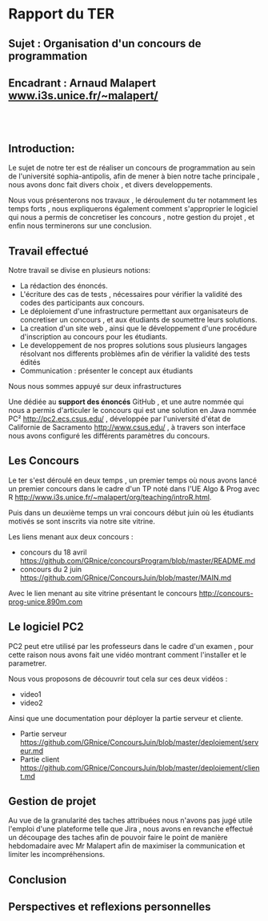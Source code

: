 # Rapport du TER
## Sujet : Organisation d'un concours de programmation
## Encadrant : Arnaud Malapert www.i3s.unice.fr/~malapert/
</br></br>

## Introduction:
Le sujet de notre ter est de réaliser un concours de programmation au sein de l'université sophia-antipolis,
afin de mener à bien notre tache principale , nous avons donc fait divers choix , et divers developpements.

Nous vous présenterons nos travaux , le déroulement du ter notamment les temps forts , nous expliquerons également comment s'approprier le logiciel qui nous a permis de concretiser les concours , notre gestion du projet , et enfin nous terminerons sur une conclusion.

## Travail effectué

Notre travail se divise en plusieurs notions:

+ La rédaction des énoncés.
+ L'écriture des cas de tests , nécessaires pour vérifier la validité des codes des participants aux concours.
+ Le déploiement d'une infrastructure permettant aux organisateurs de concretiser un concours , et aux étudiants de soumettre leurs solutions.
+ La creation d'un site web , ainsi que le développement d'une procédure d'inscription au concours pour les étudiants.
+ Le developpement de nos propres solutions sous plusieurs langages résolvant nos differents problèmes afin de vérifier la validité des tests édités
+ Communication : présenter le concept aux étudiants

Nous nous sommes appuyé sur deux infrastructures

Une dédiée au **support des énoncés** GitHub , et une autre nommée qui nous a permis d'articuler le concours qui est une solution en Java nommée PC² http://pc2.ecs.csus.edu/ , développée par l'université d'état de Californie de Sacramento http://www.csus.edu/ , à travers son interface nous avons configuré les différents paramètres du concours.

## Les Concours
Le ter s'est déroulé en deux temps , un premier temps où nous avons lancé un premier concours dans le cadre d'un TP noté dans l'UE Algo & Prog avec R http://www.i3s.unice.fr/~malapert/org/teaching/introR.html.

Puis dans un deuxième temps un vrai concours début juin où les étudiants motivés se sont inscrits via notre site vitrine.

Les liens menant aux deux concours :
+ concours du 18 avril https://github.com/GRnice/concoursProgram/blob/master/README.md
+ concours du 2 juin https://github.com/GRnice/ConcoursJuin/blob/master/MAIN.md

Avec le lien menant au site vitrine présentant le concours http://concours-prog-unice.890m.com

## Le logiciel PC2

PC2 peut etre utilisé par les professeurs dans le cadre d'un examen , pour cette raison nous avons fait une vidéo montrant comment l'installer et le parametrer.

Nous vous proposons de découvrir tout cela sur ces deux vidéos :

+ video1
+ video2

Ainsi que une documentation pour déployer la partie serveur et cliente.

+ Partie serveur https://github.com/GRnice/ConcoursJuin/blob/master/deploiement/serveur.md
+ Partie client https://github.com/GRnice/ConcoursJuin/blob/master/deploiement/client.md

## Gestion de projet

Au vue de la granularité des taches attribuées nous n'avons pas jugé utile l'emploi d'une plateforme telle que Jira , nous avons en revanche effectué un découpage des taches afin de pouvoir faire le point de manière hebdomadaire avec Mr Malapert afin de maximiser la communication et limiter les incompréhensions.

## Conclusion


## Perspectives et reflexions personnelles

